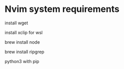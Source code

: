 # Nvim system requirements

install wget

install xclip for wsl

brew install node

brew install ripgrep

python3 with pip
